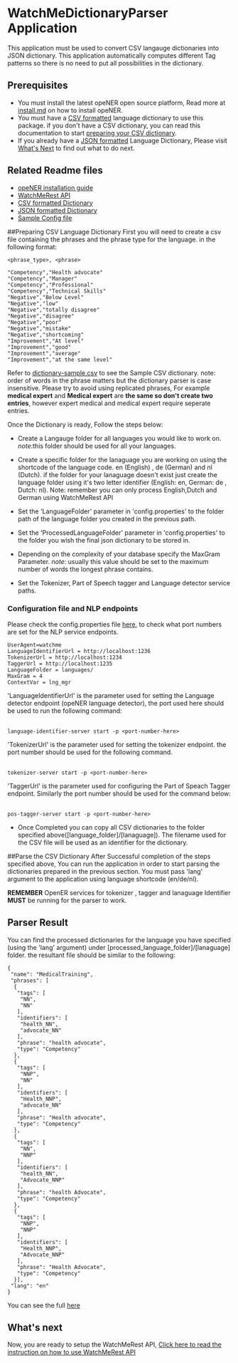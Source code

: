 # WatchMeDictionaryParser Application

This application must be used to convert CSV langauge dictionaries into JSON dictionary. This application automatically computes different Tag patterns so there is no need to put all possibilities in the dictionary. 

## Prerequisites 
 * You must install the latest opeNER open source platform, Read more at [install.md](../install.md) on how to install opeNER.
 * You must have a [CSV formatted](dictionary-sample-csv.md) language dictionary to use this package. if you don't have a CSV dictionary, you can read this documentation to start [preparing your CSV dictionary](#3). 
 * If you already have a [JSON formatted](sample-processed.md) Language Dictionary, Please visit [What's Next](#7) to find out what to do next.
 
 
 ## Related Readme files
 * [opeNER installation guide](../install.md)
 * [WatchMeRest API](../WatchMeRest/README.md)
 * [CSV formatted Dictionary](dictionary-sample-csv.md)
 * [JSON formatted Dictionary](sample-processed.md)
 * [Sample Config file](config.md)
 


##Preparing CSV Language Dictionary
First you will need to create a csv file containing the phrases and the phrase type for the language. in the following format:
```
<phrase_type>, <phrase> 
```
```
"Competency","Health advocate"
"Competency","Manager"
"Competency","Professional"
"Competency","Technical Skills"
"Negative","Below Level"
"Negative","low"
"Negative","totally disagree"
"Negative","disagree"
"Negative","poor"
"Negative","mistake"
"Negative","shortcoming"
"Improvement","At level"
"Improvement","good"
"Improvement","average"
"Improvement","at the same level"
```
Refer to [dictionary-sample.csv](dictionary-sample-csv.md) to see the Sample CSV dictionary. note: order of words in the phrase matters but the dictionary parser is case insensitive. Please try to avoid using replicated phrases, For example
**medical expert** and **Medical expert** are **the same so don't create two entries**, however expert medical and medical expert require seperate entries.

Once the Dictionary is ready, Follow the steps below:

* Create a Langauge folder for all languages you would like to work on. *note*:this folder should be used for all your languages.

* Create a specific folder for the lanaguage you are working on using the shortcode of the language code. en (English) , de (German) and nl (Dutch). 
if the folder for your lanaguage doesn't exist just create the language folder using it's two letter identifier (English: en, German: de , Dutch: nl). 
Note: remember you can only process English,Dutch and German using WatchMeRest API 


* Set the 'LanguageFolder' parameter in 'config.properties' to the folder path of the language folder you created in the previous path.

* Set the 'ProcessedLanguageFolder' parameter in 'config.properties' to the folder you wish the final json dictionary to be stored in.

* Depending on the complexity of your database specify the MaxGram Parameter. *note*: usually this value should be set to the maximum number of words the longest phrase contains.

* Set the Tokenizer, Part of Speech tagger and Language detector service paths. 
### Configuration file and NLP endpoints
 Please check the config.properties file [here](config.properties), to check what port numbers are set for the NLP service endpoints. <br>

```
UserAgent=watchme
LanguageIdentifierUrl = http://localhost:1236
TokenizerUrl = http://localhost:1234
TaggerUrl = http://localhost:1235
LanguageFolder = languages/
MaxGram = 4
ContextVar = lng_mgr

```
 'LanguageIdentifierUrl' is the parameter used for setting the Language detector endpoint (opeNER language detector), 
the port used here should be used to run the following command: <br><br>
```
language-identifier-server start -p <port-number-here>
```
'TokenizerUrl' is the parameter used for setting the tokenizer endpoint. the port number should be used for the following command. <br><br>
```
tokenizer-server start -p <port-number-here>
```
'TaggerUrl' is the parameter used for configuring the Part of Speach Tagger endpoint. Similarly the port number should be used for the command below: <br><br>
```
pos-tagger-server start -p <port-number-here>
```


* Once Completed you can copy all CSV dictionaries to the folder specified above([language_folder]/[lanaguage]). The filename used for the CSV file will be used as an identifier for the dictionary.


##Parse the CSV Dictionary
After Successful completion of the steps specified above, You can run the application in order to start parsing the dictionaries prepared in the previous section. You must pass 'lang' argument to the application using language shortcode (en/de/nl). 

**REMEMBER** OpenER services for tokenizer , tagger and lanaguage Identifier **MUST** be running for the parser to work.


## Parser Result
You can find the processed dictionaries for the language you have specified (using the 'lang' argument) under [processed_language_folder]/[lanaguage] folder. the resultant file should be similar to the following:
```
{
 "name": "MedicalTraining",
 "phrases": [
  {
   "tags": [
    "NN",
    "NN"
   ],
   "identifiers": [
    "health_NN",
    "advocate_NN"
   ],
   "phrase": "health advocate",
   "type": "Competency"
  },
  {
   "tags": [
    "NNP",
    "NN"
   ],
   "identifiers": [
    "Health_NNP",
    "advocate_NN"
   ],
   "phrase": "Health advocate",
   "type": "Competency"
  },
  {
   "tags": [
    "NN",
    "NNP"
   ],
   "identifiers": [
    "health_NN",
    "Advocate_NNP"
   ],
   "phrase": "health Advocate",
   "type": "Competency"
  },
  {
   "tags": [
    "NNP",
    "NNP"
   ],
   "identifiers": [
    "Health_NNP",
    "Advocate_NNP"
   ],
   "phrase": "Health Advocate",
   "type": "Competency"
  }],
 "lang": "en"
}
```

 You can see the full [here](sample-processed.md)

## What's next

Now, you are ready to setup the WatchMeRest API, [Click here to read the instruction on how to use WatchMeRest API](../WatchMeRest/README.md)
